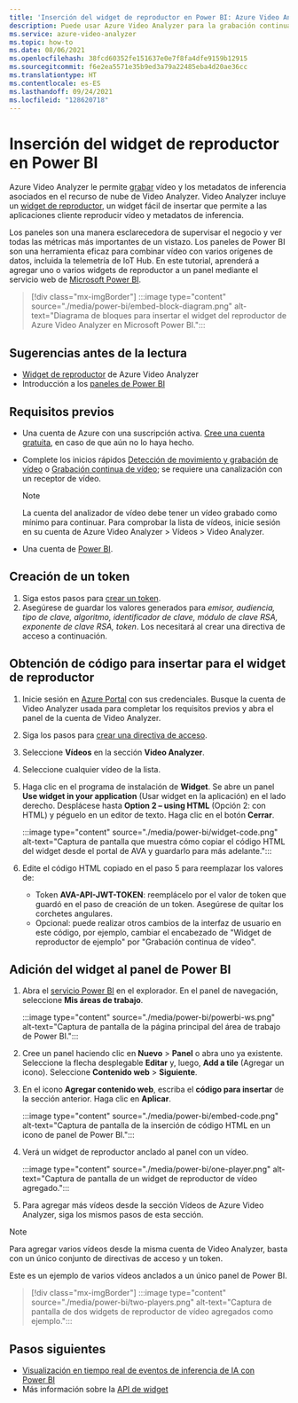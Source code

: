 ```yaml
---
title: 'Inserción del widget de reproductor en Power BI: Azure Video Analyzer'
description: Puede usar Azure Video Analyzer para la grabación continua de vídeo o la grabación basada en eventos. En este artículo se habla sobre cómo insertar vídeos en Microsoft Power BI para proporcionar una interfaz de usuario personalizable para los usuarios.
ms.service: azure-video-analyzer
ms.topic: how-to
ms.date: 08/06/2021
ms.openlocfilehash: 38fcd60352fe151637e0e7f8fa4dfe9159b12915
ms.sourcegitcommit: f6e2ea5571e35b9ed3a79a22485eba4d20ae36cc
ms.translationtype: HT
ms.contentlocale: es-ES
ms.lasthandoff: 09/24/2021
ms.locfileid: "128620718"
---
```

# <a name="embed-player-widget-in-power-bi"></a>Inserción del widget de reproductor en Power BI

Azure Video Analyzer le permite [grabar](detect-motion-record-video-clips-cloud.md) vídeo y los metadatos de inferencia asociados en el recurso de nube de Video Analyzer. Video Analyzer incluye un [widget de reproductor](player-widget.md), un widget fácil de insertar que permite a las aplicaciones cliente reproducir vídeo y metadatos de inferencia.

Los paneles son una manera esclarecedora de supervisar el negocio y ver todas las métricas más importantes de un vistazo. Los paneles de Power BI son una herramienta eficaz para combinar vídeo con varios orígenes de datos, incluida la telemetría de IoT Hub. En este tutorial, aprenderá a agregar uno o varios widgets de reproductor a un panel mediante el servicio web de [Microsoft Power BI](https://powerbi.microsoft.com/).

> [!div class="mx-imgBorder"]
> :::image type="content" source="./media/power-bi/embed-block-diagram.png" alt-text="Diagrama de bloques para insertar el widget del reproductor de Azure Video Analyzer en Microsoft Power BI.":::

## <a name="suggested-pre-reading"></a>Sugerencias antes de la lectura

- [Widget de reproductor](player-widget.md) de Azure Video Analyzer
- Introducción a los [paneles de Power BI](/power-bi/create-reports/service-dashboards)

## <a name="prerequisites"></a>Requisitos previos

- Una cuenta de Azure con una suscripción activa. [Cree una cuenta gratuita](https://azure.microsoft.com/free/?WT.mc_id=A261C142F), en caso de que aún no lo haya hecho.
- Complete los inicios rápidos [Detección de movimiento y grabación de vídeo](detect-motion-record-video-clips-cloud.md) o [Grabación continua de vídeo](continuous-video-recording.md); se requiere una canalización con un receptor de vídeo.

  > [!NOTE]
  > La cuenta del analizador de vídeo debe tener un vídeo grabado como mínimo para continuar. Para comprobar la lista de vídeos, inicie sesión en su cuenta de Azure Video Analyzer > Vídeos > Video Analyzer.

- Una cuenta de [Power BI](https://powerbi.microsoft.com/).

## <a name="create-a-token"></a>Creación de un token

1. Siga estos pasos para [crear un token](access-policies.md#creating-a-token).
2. Asegúrese de guardar los valores generados para _emisor, audiencia, tipo de clave, algoritmo, identificador de clave, módulo de clave RSA, exponente de clave RSA, token_. Los necesitará al crear una directiva de acceso a continuación.

## <a name="get-embed-code-for-player-widget"></a>Obtención de código para insertar para el widget de reproductor

1. Inicie sesión en [Azure Portal](https://portal.azure.com/) con sus credenciales. Busque la cuenta de Video Analyzer usada para completar los requisitos previos y abra el panel de la cuenta de Video Analyzer.
2. Siga los pasos para [crear una directiva de acceso](access-policies.md#creating-an-access-policy).
3. Seleccione **Vídeos** en la sección **Video Analyzer**.
4. Seleccione cualquier vídeo de la lista.
5. Haga clic en el programa de instalación de **Widget**. Se abre un panel **Use widget in your application** (Usar widget en la aplicación) en el lado derecho. Desplácese hasta **Option 2 – using HTML** (Opción 2: con HTML) y péguelo en un editor de texto. Haga clic en el botón **Cerrar**.

   :::image type="content" source="./media/power-bi/widget-code.png" alt-text="Captura de pantalla que muestra cómo copiar el código HTML del widget desde el portal de AVA y guardarlo para más adelante.":::

6. Edite el código HTML copiado en el paso 5 para reemplazar los valores de:
   - Token **AVA-API-JWT-TOKEN**: reemplácelo por el valor de token que guardó en el paso de creación de un token. Asegúrese de quitar los corchetes angulares.
   - Opcional: puede realizar otros cambios de la interfaz de usuario en este código, por ejemplo, cambiar el encabezado de "Widget de reproductor de ejemplo" por "Grabación continua de vídeo".

## <a name="add-widget-in-power-bi-dashboard"></a>Adición del widget al panel de Power BI

1. Abra el [servicio Power BI](http://app.powerbi.com/) en el explorador. En el panel de navegación, seleccione **Mis áreas de trabajo**.

   :::image type="content" source="./media/power-bi/powerbi-ws.png" alt-text="Captura de pantalla de la página principal del área de trabajo de Power BI.":::

2. Cree un panel haciendo clic en **Nuevo** > **Panel** o abra uno ya existente. Seleccione la flecha desplegable **Editar** y, luego, **Add a tile** (Agregar un icono). Seleccione **Contenido web** > **Siguiente**.
3. En el icono **Agregar contenido web**, escriba el **código para insertar** de la sección anterior. Haga clic en **Aplicar**.

   :::image type="content" source="./media/power-bi/embed-code.png" alt-text="Captura de pantalla de la inserción de código HTML en un icono de panel de Power BI.":::

4. Verá un widget de reproductor anclado al panel con un vídeo.

   :::image type="content" source="./media/power-bi/one-player.png" alt-text="Captura de pantalla de un widget de reproductor de vídeo agregado.":::

5. Para agregar más vídeos desde la sección Vídeos de Azure Video Analyzer, siga los mismos pasos de esta sección.

> [!NOTE]
> Para agregar varios vídeos desde la misma cuenta de Video Analyzer, basta con un único conjunto de directivas de acceso y un token.

Este es un ejemplo de varios vídeos anclados a un único panel de Power BI.

> [!div class="mx-imgBorder"]
> :::image type="content" source="./media/power-bi/two-players.png" alt-text="Captura de pantalla de dos widgets de reproductor de vídeo agregados como ejemplo.":::

## <a name="next-steps"></a>Pasos siguientes

- [Visualización en tiempo real de eventos de inferencia de IA con Power BI](visualize-ai-events-power-bi.md)
- Más información sobre la [API de widget](https://github.com/Azure/video-analyzer/tree/main/widgets)
